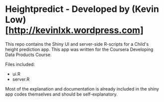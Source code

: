 Heightpredict - Developed by (Kevin Low)[http://kevinlxk.wordpress.com]
=============

This repo contains the Shiny UI and server-side R-scripts for a Child's height prediction app. This app was written for the Coursera Developing Data Products Course.

Files included:
* ui.R
* server.R

Most of the explanation and documentation is already included in the shiny app codes themselves and should be self-explanatory.

